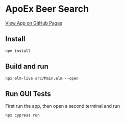 # ApoEx Beer Search
[View App on GitHub Pages](https://herteby.github.io/apoex/)
## Install
```
npm install
```
## Build and run

```
npx elm-live src/Main.elm --open
```
## Run GUI Tests
First run the app, then open a second terminal and run
```
npx cypress run
```